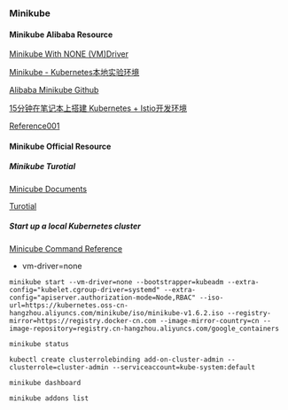### Minikube
#### Minikube Alibaba Resource
[Minikube With NONE (VM)Driver](https://zhuanlan.zhihu.com/p/47185808)

[Minikube - Kubernetes本地实验环境](https://yq.aliyun.com/articles/221687)

[Alibaba Minikube Github](https://github.com/AliyunContainerService/minikube)

[15分钟在笔记本上搭建 Kubernetes + Istio开发环境](https://yq.aliyun.com/articles/672675?spm=a2c4e.11153940.0.0.7dd54cec9MRAfu)

[Reference001](https://blog.csdn.net/qq_26819733/article/details/83591891)
#### Minikube Official Resource
##### Minikube Turotial
[Minicube Documents](https://kubernetes.io/docs/tasks/tools/install-minikube/)

[Turotial](https://blog.csdn.net/qq_26819733/article/details/83591891)
##### Start up a local Kubernetes cluster
[Minicube Command Reference](https://github.com/kubernetes/minikube/issues/5860)
- vm-driver=none
```
minikube start --vm-driver=none --bootstrapper=kubeadm --extra-config="kubelet.cgroup-driver=systemd" --extra-config="apiserver.authorization-mode=Node,RBAC" --iso-url=https://kubernetes.oss-cn-hangzhou.aliyuncs.com/minikube/iso/minikube-v1.6.2.iso --registry-mirror=https://registry.docker-cn.com --image-mirror-country=cn --image-repository=registry.cn-hangzhou.aliyuncs.com/google_containers

minikube status

kubectl create clusterrolebinding add-on-cluster-admin --clusterrole=cluster-admin --serviceaccount=kube-system:default

minikube dashboard

minikube addons list
```
